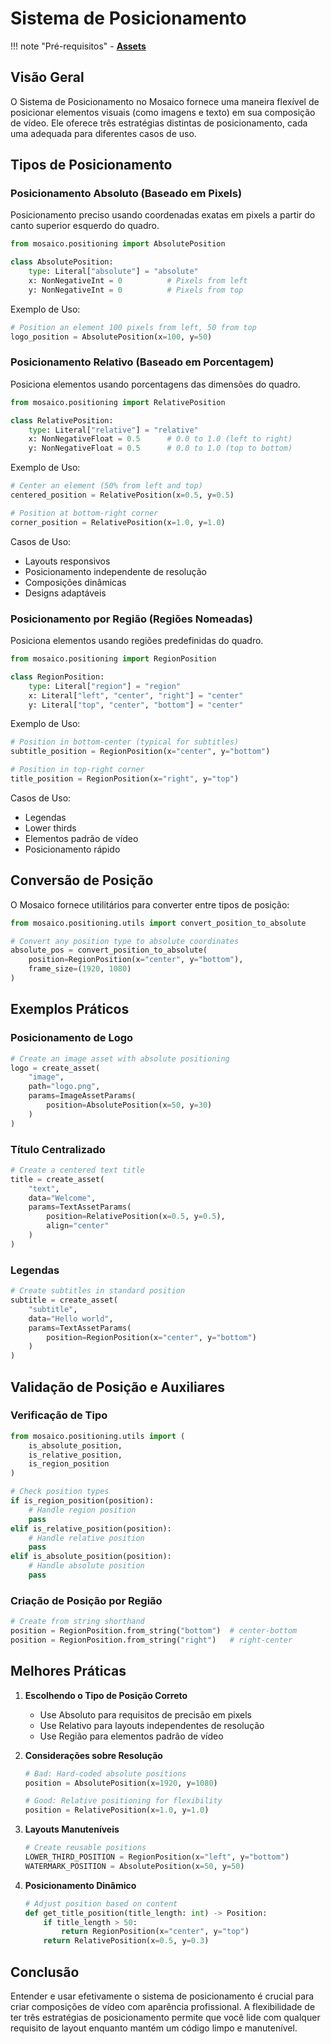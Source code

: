 # Sistema de Posicionamento

!!! note "Pré-requisitos"
    - [__Assets__](media-and-assets.md#assets-production-ready-elements)

## Visão Geral

O Sistema de Posicionamento no Mosaico fornece uma maneira flexível de posicionar elementos visuais (como imagens e texto) em sua composição de vídeo. Ele oferece três estratégias distintas de posicionamento, cada uma adequada para diferentes casos de uso.

## Tipos de Posicionamento

### Posicionamento Absoluto (Baseado em Pixels)
Posicionamento preciso usando coordenadas exatas em pixels a partir do canto superior esquerdo do quadro.

```python
from mosaico.positioning import AbsolutePosition

class AbsolutePosition:
    type: Literal["absolute"] = "absolute"
    x: NonNegativeInt = 0          # Pixels from left
    y: NonNegativeInt = 0          # Pixels from top
```

Exemplo de Uso:
```python
# Position an element 100 pixels from left, 50 from top
logo_position = AbsolutePosition(x=100, y=50)
```

### Posicionamento Relativo (Baseado em Porcentagem)
Posiciona elementos usando porcentagens das dimensões do quadro.

```python
from mosaico.positioning import RelativePosition

class RelativePosition:
    type: Literal["relative"] = "relative"
    x: NonNegativeFloat = 0.5      # 0.0 to 1.0 (left to right)
    y: NonNegativeFloat = 0.5      # 0.0 to 1.0 (top to bottom)
```

Exemplo de Uso:
```python
# Center an element (50% from left and top)
centered_position = RelativePosition(x=0.5, y=0.5)

# Position at bottom-right corner
corner_position = RelativePosition(x=1.0, y=1.0)
```

Casos de Uso:

- Layouts responsivos
- Posicionamento independente de resolução
- Composições dinâmicas
- Designs adaptáveis

### Posicionamento por Região (Regiões Nomeadas)
Posiciona elementos usando regiões predefinidas do quadro.

```python
from mosaico.positioning import RegionPosition

class RegionPosition:
    type: Literal["region"] = "region"
    x: Literal["left", "center", "right"] = "center"
    y: Literal["top", "center", "bottom"] = "center"
```

Exemplo de Uso:
```python
# Position in bottom-center (typical for subtitles)
subtitle_position = RegionPosition(x="center", y="bottom")

# Position in top-right corner
title_position = RegionPosition(x="right", y="top")
```

Casos de Uso:

- Legendas
- Lower thirds
- Elementos padrão de vídeo
- Posicionamento rápido

## Conversão de Posição

O Mosaico fornece utilitários para converter entre tipos de posição:

```python
from mosaico.positioning.utils import convert_position_to_absolute

# Convert any position type to absolute coordinates
absolute_pos = convert_position_to_absolute(
    position=RegionPosition(x="center", y="bottom"),
    frame_size=(1920, 1080)
)
```

## Exemplos Práticos

### Posicionamento de Logo
```python
# Create an image asset with absolute positioning
logo = create_asset(
    "image",
    path="logo.png",
    params=ImageAssetParams(
        position=AbsolutePosition(x=50, y=30)
    )
)
```

### Título Centralizado
```python
# Create a centered text title
title = create_asset(
    "text",
    data="Welcome",
    params=TextAssetParams(
        position=RelativePosition(x=0.5, y=0.5),
        align="center"
    )
)
```

### Legendas
```python
# Create subtitles in standard position
subtitle = create_asset(
    "subtitle",
    data="Hello world",
    params=TextAssetParams(
        position=RegionPosition(x="center", y="bottom")
    )
)
```

## Validação de Posição e Auxiliares

### Verificação de Tipo
```python
from mosaico.positioning.utils import (
    is_absolute_position,
    is_relative_position,
    is_region_position
)

# Check position types
if is_region_position(position):
    # Handle region position
    pass
elif is_relative_position(position):
    # Handle relative position
    pass
elif is_absolute_position(position):
    # Handle absolute position
    pass
```

### Criação de Posição por Região
```python
# Create from string shorthand
position = RegionPosition.from_string("bottom")  # center-bottom
position = RegionPosition.from_string("right")   # right-center
```

## Melhores Práticas

1. **Escolhendo o Tipo de Posição Correto**
    - Use Absoluto para requisitos de precisão em pixels
    - Use Relativo para layouts independentes de resolução
    - Use Região para elementos padrão de vídeo

2. **Considerações sobre Resolução**
    ```python
    # Bad: Hard-coded absolute positions
    position = AbsolutePosition(x=1920, y=1080)

    # Good: Relative positioning for flexibility
    position = RelativePosition(x=1.0, y=1.0)
    ```

3. **Layouts Manuteníveis**
    ```python
    # Create reusable positions
    LOWER_THIRD_POSITION = RegionPosition(x="left", y="bottom")
    WATERMARK_POSITION = AbsolutePosition(x=50, y=50)
    ```

4. **Posicionamento Dinâmico**
    ```python
    # Adjust position based on content
    def get_title_position(title_length: int) -> Position:
        if title_length > 50:
            return RegionPosition(x="center", y="top")
        return RelativePosition(x=0.5, y=0.3)
    ```

## Conclusão

Entender e usar efetivamente o sistema de posicionamento é crucial para criar composições de vídeo com aparência profissional. A flexibilidade de ter três estratégias de posicionamento permite que você lide com qualquer requisito de layout enquanto mantém um código limpo e manutenível.

